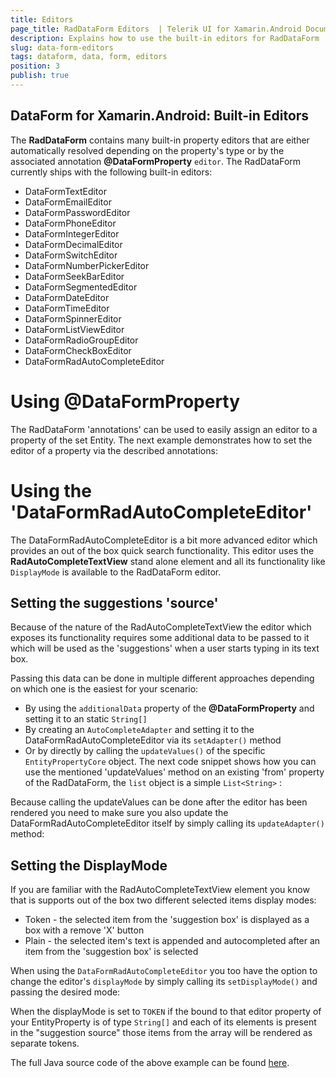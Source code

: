 ```yaml
---
title: Editors
page_title: RadDataForm Editors  | Telerik UI for Xamarin.Android Documentation
description: Explains how to use the built-in editors for RadDataForm
slug: data-form-editors
tags: dataform, data, form, editors
position: 3
publish: true
---
```


## DataForm for Xamarin.Android: Built-in Editors

The **RadDataForm** contains many built-in property editors that are either automatically resolved depending on the property's type or by the associated annotation **@DataFormProperty** `editor`. The RadDataForm currently ships with the following built-in editors:

- DataFormTextEditor
- DataFormEmailEditor
- DataFormPasswordEditor
- DataFormPhoneEditor
- DataFormIntegerEditor
- DataFormDecimalEditor
- DataFormSwitchEditor
- DataFormNumberPickerEditor
- DataFormSeekBarEditor
- DataFormSegmentedEditor
- DataFormDateEditor
- DataFormTimeEditor
- DataFormSpinnerEditor
- DataFormListViewEditor
- DataFormRadioGroupEditor
- DataFormCheckBoxEditor
- DataFormRadAutoCompleteEditor

# Using @DataFormProperty

The RadDataForm 'annotations' can be used to easily assign an editor to a property of the set Entity. The next example demonstrates how to set the editor of a property via the described annotations:



# Using the 'DataFormRadAutoCompleteEditor'

The DataFormRadAutoCompleteEditor is a bit more advanced editor which provides an out of the box quick search functionality. This editor uses the **RadAutoCompleteTextView** stand alone element and all its functionality like `DisplayMode` is available to the RadDataForm editor.

## Setting the suggestions 'source'

Because of the nature of the RadAutoCompleteTextView the editor which exposes its functionality requires some additional data to be passed to it which will be used as the 'suggestions' when a user starts typing in its text box.

Passing this data can be done in multiple different approaches depending on which one is the easiest for your scenario:

- By using the `additionalData` property of the **@DataFormProperty** and setting it to an static `String[]`
- By creating an `AutoCompleteAdapter` and setting it to the DataFormRadAutoCompleteEditor via its `setAdapter()` method
- Or by directly by calling the `updateValues()` of the specific `EntityPropertyCore` object. The next code snippet shows how you can use the mentioned 'updateValues' method on an existing 'from' property of the RadDataForm, the `list` object is a simple `List<String>` :

 

 Because calling the updateValues can be done after the editor has been rendered you need to make sure you also update the DataFormRadAutoCompleteEditor itself by simply calling its `updateAdapter()` method:

 

## Setting the DisplayMode

If you are familiar with the RadAutoCompleteTextView element you know that is supports out of the box two different selected items display modes:

- Token - the selected item from the 'suggestion box' is displayed as a box with a remove 'X' button
- Plain - the selected item's text is appended and autocompleted after an item from the 'suggestion box' is selected

When using the `DataFormRadAutoCompleteEditor` you too have the option to change the editor's `displayMode` by simply calling its `setDisplayMode()` and passing the desired mode:

 

 When the displayMode is set to `TOKEN` if the bound to that editor property of your EntityProperty is of type `String[]` and each of its elements is present in the "suggestion source" those items from the array will be rendered as separate tokens.

 The full Java source code of the above example can be found [here](https://github.com/telerik/Android-samples/blob/453ad69247632f3c4d48eff87e682e167a35115a/Samples-Java/Samples/src/main/java/fragments/dataform/DataFormAutoCompleteTextViewEditorFragment.java).